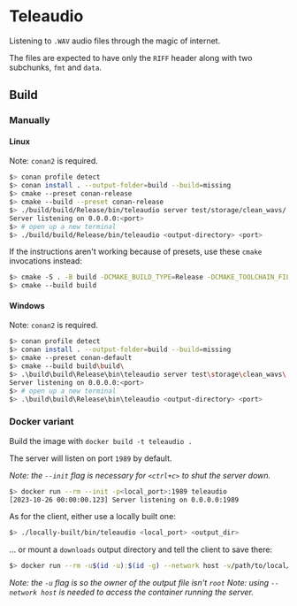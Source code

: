 # Teleaudio

Listening to `.WAV` audio files through the magic of internet.

The files are expected to have only the `RIFF` header along with two subchunks, `fmt` and `data`.

## Build

### Manually

#### Linux

Note: `conan2` is required.

```bash
$> conan profile detect
$> conan install . --output-folder=build --build=missing
$> cmake --preset conan-release
$> cmake --build --preset conan-release
$> ./build/build/Release/bin/teleaudio server test/storage/clean_wavs/ <port>
Server listening on 0.0.0.0:<port>
$> # open up a new terminal
$> ./build/build/Release/bin/teleaudio <output-directory> <port>
```

If the instructions aren't working because of presets, use these `cmake` invocations instead:
```bash
$> cmake -S . -B build -DCMAKE_BUILD_TYPE=Release -DCMAKE_TOOLCHAIN_FILE=build/Release/generators/conan_toolchain.cmake
$> cmake --build build
```

#### Windows

Note: `conan2` is required.

```bash
$> conan profile detect
$> conan install . --output-folder=build --build=missing
$> cmake --preset conan-default
$> cmake --build build\build\
$> .\build\build\Release\bin\teleaudio server test\storage\clean_wavs\ <port>
Server listening on 0.0.0.0:<port>
$> # open up a new terminal
$> .\build\build\Release\bin\teleaudio <output-directory> <port>
```
### Docker variant

Build the image with `docker build -t teleaudio .`

The server will listen on port `1989` by default.

*Note: the `--init` flag is necessary for `<ctrl+c>` to shut the server down.*

```bash
$> docker run --rm --init -p<local_port>:1989 teleaudio
[2023-10-26 00:00:00.123] Server listening on 0.0.0.0:1989
```

As for the client, either use a locally built one:
```bash
$> ./locally-built/bin/teleaudio <local_port> <output_dir>
```

... or mount a `downloads` output directory and tell the client to save there:
```bash
$> docker run --rm -u$(id -u):$(id -g) --network host -v/path/to/local/folder:/output teleaudio <local_port_from_above> /output
```

*Note: the `-u` flag is so the owner of the output file isn't `root`*
*Note: using `--network host` is needed to access the container running the server.*
